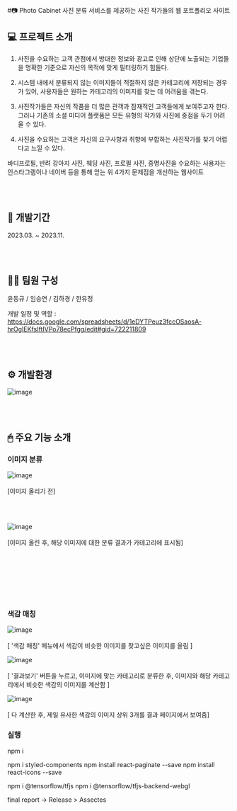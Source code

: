 
#📷 Photo Cabinet 사진 분류 서비스를 제공하는 사진 작가들의 웹 포트폴리오 사이트 


## 💻 프로젝트 소개 


1. 사진을 수요하는 고객 관점에서 방대한 정보와 광고로 인해 상단에 노출되는 기업들을 명확한 기준으로 자신의 목적에 맞게 필터링하기 힘들다.

2. 시스템 내에서 분류되지 않는 이미지들이 적절하지 않은 카테고리에 저장되는 경우가 있어, 사용자들은 원하는 카테고리의 이미지를 찾는 데 어려움을 겪는다.

3. 사진작가들은 자신의 작품을 더 많은 관객과 잠재적인 고객들에게 보여주고자 한다. 그러나 기존의 소셜 미디어 플랫폼은 모든 유형의 작가와 사진에 중점을 두기 어려울 수 있다.

4. 사진을 수요하는 고객은 자신의 요구사항과 취향에 부합하는 사진작가를 찾기 어렵다고 느낄 수 있다.

바디프로필, 반려 강아지 사진, 웨딩 사진, 프로필 사진, 증명사진을 수요하는 사용자는 인스타그램이나 네이버 등을 통해 얻는 위 4가지 문제점을 개선하는 웹사이트 

<br/><br/>

## 📅 개발기간 
2023.03. ~ 2023.11.

<br/><br/>

## 👨‍💻 팀원 구성
윤동규 / 임승연 / 김하경 / 한유정 

개발 일정 및 역할 : https://docs.google.com/spreadsheets/d/1eDYTPeuz3fccOSaosA-hrOgIEKfsIftIVPo78ecPfgg/edit#gid=722211809


<br/><br/>
## ⚙ 개발환경
![image](https://github.com/ddooing/soldesk_artme/assets/118183105/2862a7a9-2062-424b-8075-5775696cccb5)


<br/><br/>


## 🖱 주요 기능 소개 
### 이미지 분류 


![image](https://github.com/ddooing/soldesk_artme/assets/118183105/a68a2f9b-a01f-4b02-97ff-8d952a7026b8)
<br/><br/>
[이미지 올리기 전]

<br/><br/>

![image](https://github.com/ddooing/soldesk_artme/assets/118183105/45eaf49a-a599-46e4-99d1-92fd3bf0a916)
<br/><br/>
[이미지 올린 후, 해당 이미지에 대한 분류 결과가 카테고리에 표시됨]

<br/><br/>
<br/><br/>
<br/><br/>

### 색감 매칭 

![image](https://github.com/ddooing/soldesk_artme/assets/118183105/736e7139-85a5-4227-998f-51cc5ca380ec)
<br/><br/>
[ '색감 매칭' 메뉴에서 색감이 비슷한 이미지를 찾고싶은 이미지를 올림 ]

![image](https://github.com/ddooing/soldesk_artme/assets/118183105/aee29c07-e69f-44ba-9fdc-f8f19338c6d6)
<br/><br/>
[ '결과보기' 버튼을 누르고, 이미지에 맞는 카테고리로 분류한 후, 이미지와 해당 카테고리에서 비슷한 색감의 이미지를 계산함 ] 

![image](https://github.com/ddooing/soldesk_artme/assets/118183105/f92aa533-7943-4045-b880-a5234214622e)
<br/><br/>
[ 다 계산한 후, 제일 유사한 색감의 이미지 상위 3개를 결과 페이지에서 보여줌]

   


### 실행 
npm i


npm i styled-components
npm install react-paginate --save
npm install react-icons --save

npm i @tensorflow/tfjs
npm i @tensorflow/tfjs-backend-webgl



final report -> Release > Assectes
